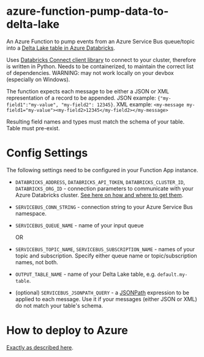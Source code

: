 # azure-function-pump-data-to-delta-lake

An Azure Function to pump events from an Azure Service Bus queue/topic into a [Delta Lake table in Azure Databricks](https://learn.microsoft.com/en-us/azure/databricks/delta/).

Uses [Databricks Connect client library](https://docs.databricks.com/dev-tools/databricks-connect.html#step-1-install-the-client) to connect to your cluster, therefore is written in Python. Needs to be containerized, to maintain the correct list of dependencies.
WARNING: may not work locally on your devbox (especially on Windows).

The function expects each message to be either a JSON or XML representation of a record to be appended.
JSON example: `{"my-field1":"my-value", "my-field2": 12345}`. 
XML example: `<my-message my-field1="my-value"><my-field2>12345</my-field2></my-message>`

Resulting field names and types must match the schema of your table. Table must pre-exist.

# Config Settings

The following settings need to be configured in your Function App instance.

* `DATABRICKS_ADDRESS`, `DATABRICKS_API_TOKEN`, `DATABRICKS_CLUSTER_ID`, `DATABRICKS_ORG_ID` - connection parameters to communicate with your Azure Databricks cluster. [See here on how and where to get them](https://docs.databricks.com/dev-tools/databricks-connect.html#step-2-configure-connection-properties).

* `SERVICEBUS_CONN_STRING` - connection string to your Azure Service Bus namespace.
* `SERVICEBUS_QUEUE_NAME` - name of your input queue
  
  OR
  
* `SERVICEBUS_TOPIC_NAME`, `SERVICEBUS_SUBSCRIPTION_NAME` - names of your topic and subscription. Specify either queue name or topic/subscription names, not both.
* `OUTPUT_TABLE_NAME` - name of your Delta Lake table, e.g. `default.my-table`.

* (optional) `SERVICEBUS_JSONPATH_QUERY` - a [JSONPath](https://github.com/dchester/jsonpath#jsonpath-syntax) expression to be applied to each message. Use it if your messages (either JSON or XML) do not match your table's schema.

# How to deploy to Azure

[Exactly as described here](https://learn.microsoft.com/en-us/azure/azure-functions/functions-create-function-linux-custom-image?tabs=in-process%2Cbash%2Cazure-cli&pivots=programming-language-python#create-and-configure-a-function-app-on-azure-with-the-image).
